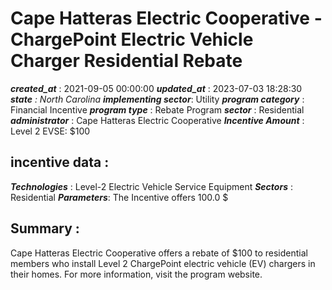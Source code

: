 # Cape Hatteras Electric Cooperative - ChargePoint Electric Vehicle Charger Residential Rebate 
 ***created_at*** : 2021-09-05 00:00:00 
 ***updated_at*** : 2023-07-03 18:28:30 
 ***state** : North Carolina 
 **implementing sector***: Utility 
 ***program category*** : Financial Incentive 
 ***program type*** : Rebate Program 
 ***sector*** : Residential 
 ***administrator*** : Cape Hatteras Electric Cooperative 
 ***Incentive Amount*** : Level 2 EVSE: $100

 
 ## incentive data : 
 ***Technologies*** : Level-2 Electric Vehicle Service Equipment 
 ***Sectors*** : Residential 
 ***Parameters***: The Incentive offers 100.0 $ 
 
 ## Summary : 
 Cape Hatteras Electric Cooperative offers a rebate of $100 to residential
members who install Level 2 ChargePoint electric vehicle (EV) chargers in
their homes. For more information, visit the program website.

 
 